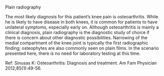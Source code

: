 Plain radiography

The most likely diagnosis for this patient’s knee pain is osteoarthritis. While he is likely to have disease in both knees, it is common for patients to have unilateral symptoms, especially early on. Although osteoarthritis is mainly a clinical diagnosis, plain radiography is the diagnostic study of choice if there is concern about other diagnostic possibilities. Narrowing of the medial compartment of the knee joint is typically the first radiographic finding; osteophytes are also commonly seen on plain films. In the scenario presented here, there is no need for laboratory testing at this time.

Ref:  Sinusas K: Osteoarthritis: Diagnosis and treatment. Am Fam Physician 2012;85(1):49-56.